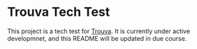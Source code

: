 # Trouva Tech Test

This project is a tech test for [Trouva](www.trouva.com). It is currently under active developmnet, and this README will be updated in due course. 
